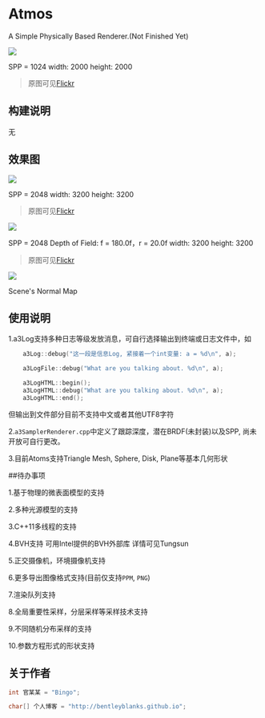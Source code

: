 # Atmos

A Simple Physically Based Renderer.(Not Finished Yet)

![](https://farm2.staticflickr.com/1685/25799919190_88442e7c53_z.jpg)

SPP = 1024 width: 2000 height: 2000

> 原图可见[Flickr](https://www.flickr.com/photos/134486032@N03/25799919190/in/dateposted-public/)

## 构建说明

无


## 效果图

![](https://farm2.staticflickr.com/1463/25207503294_b30be85aa8_z.jpg)

SPP = 2048 width: 3200 height: 3200

> 原图可见[Flickr](https://www.flickr.com/photos/134486032@N03/25151015169/in/dateposted-public/)

![](https://farm2.staticflickr.com/1486/25742938521_7161856337_z.jpg)

SPP = 2048 Depth of Field: f = 180.0f，r = 20.0f width: 3200 height: 3200

> 原图可见[Flickr](https://www.flickr.com/photos/134486032@N03/25742938521/in/dateposted-public/)

![](https://farm2.staticflickr.com/1680/25539770910_482c4da26f_z.jpg)

Scene's Normal Map



## 使用说明

1.a3Log支持多种日志等级发放消息，可自行选择输出到终端或日志文件中，如

```cpp
    a3Log::debug("这一段是信息Log, 紧接着一个int变量: a = %d\n", a);

    a3LogFile::debug("What are you talking about. %d\n", a);

    a3LogHTML::begin();
    a3LogHTML::debug("What are you talking about. %d\n", a);
    a3LogHTML::end();
```
但输出到文件部分目前不支持中文或者其他UTF8字符

2.```a3SamplerRenderer.cpp```中定义了跟踪深度，潜在BRDF(未封装)以及SPP, 尚未开放可自行更改。

3.目前Atoms支持Triangle Mesh, Sphere, Disk, Plane等基本几何形状



##待办事项

1.基于物理的微表面模型的支持

2.多种光源模型的支持

3.C++11多线程的支持

4.BVH支持 可用Intel提供的BVH外部库 详情可见Tungsun

5.正交摄像机，环境摄像机支持

6.更多导出图像格式支持(目前仅支持```PPM```, ```PNG```)

7.渲染队列支持

8.全局重要性采样，分层采样等采样技术支持

9.不同随机分布采样的支持

10.参数方程形式的形状支持



## 关于作者

``` cpp
int 官某某 = "Bingo";

char[] 个人博客 = "http://bentleyblanks.github.io";
```

